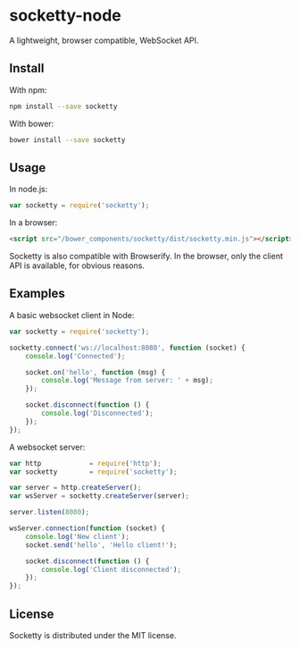 # socketty-node

A lightweight, browser compatible, WebSocket API.

## Install

With npm:

```sh
npm install --save socketty
```

With bower:

```sh
bower install --save socketty
```

## Usage

In node.js:

```js
var socketty = require('socketty');
```

In a browser:

```html
<script src="/bower_components/socketty/dist/socketty.min.js"></script>
```

Socketty is also compatible with Browserify.
In the browser, only the client API is available, for obvious reasons.

## Examples

A basic websocket client in Node:

```js
var socketty = require('socketty');

socketty.connect('ws://localhost:8080', function (socket) {
    console.log('Connected');

    socket.on('hello', function (msg) {
        console.log('Message from server: ' + msg);
    });

    socket.disconnect(function () {
        console.log('Disconnected');
    });
});
```

A websocket server:

```js
var http            = require('http');
var socketty        = require('socketty');

var server = http.createServer();
var wsServer = socketty.createServer(server);

server.listen(8080);

wsServer.connection(function (socket) {
    console.log('New client');
    socket.send('hello', 'Hello client!');

    socket.disconnect(function () {
        console.log('Client disconnected');
    }); 
});
```

## License

Socketty is distributed under the MIT license.

